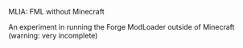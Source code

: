 MLIA: FML without Minecraft

An experiment in running the Forge ModLoader outside of Minecraft (warning: very incomplete)

